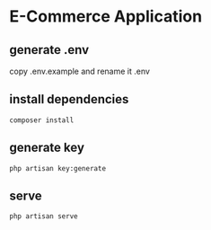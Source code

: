 # E-Commerce Application

## generate .env
copy .env.example and rename it .env

## install dependencies
```
composer install
```

## generate key
```
php artisan key:generate
```

## serve
```
php artisan serve
```

